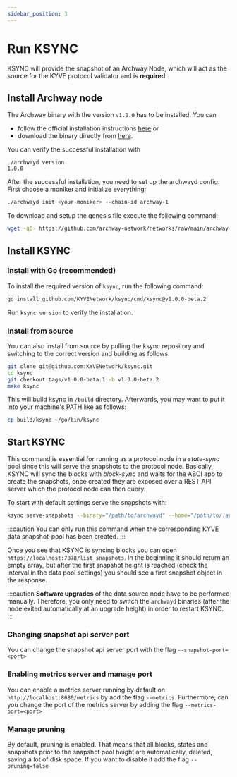 ```yaml
---
sidebar_position: 3
---
```


# Run KSYNC

KSYNC will provide the snapshot of an Archway Node, which will act as the source for the KYVE protocol validator and is **required**.

## Install Archway node

The Archway binary with the version `v1.0.0` has to be installed. You can

- follow the official installation instructions [here](https://docs.archway.io/validators/running-a-node/join-a-network/sync-from-genesis) or
- download the binary directly from [here](https://github.com/archway-network/archway/releases/tag/v1.0.0).

You can verify the successful installation with

```
./archwayd version
1.0.0
```

After the successful installation, you need to set up the archwayd config. First choose a moniker and initialize everything:

```bash
./archwayd init <your-moniker> --chain-id archway-1
```

To download and setup the genesis file execute the following command:

```bash
wget -qO- https://github.com/archway-network/networks/raw/main/archway-1/genesis/genesis.json.gz | zcat > ~/.archway/config/genesis.json
```

## Install KSYNC

### Install with Go (recommended)

To install the required version of `ksync`, run the following command:

```bash
go install github.com/KYVENetwork/ksync/cmd/ksync@v1.0.0-beta.2
```

Run `ksync version` to verify the installation.

### Install from source

You can also install from source by pulling the ksync repository and switching to the correct version and building
as follows:

```bash
git clone git@github.com:KYVENetwork/ksync.git
cd ksync
git checkout tags/v1.0.0-beta.1 -b v1.0.0-beta.2
make ksync
```

This will build ksync in `/build` directory. Afterwards, you may want to put it into your machine's PATH like
as follows:

```bash
cp build/ksync ~/go/bin/ksync
```

## Start KSYNC

This command is essential for running as a protocol node in a _state-sync_ pool since this will serve the snapshots to the
protocol node. Basically, KSYNC will sync the blocks with _block-sync_ and waits for the ABCI app to create the snapshots,
once created they are exposed over a REST API server which the protocol node can then query.

To start with default settings serve the snapshots with:

```bash
ksync serve-snapshots --binary="/path/to/archwayd" --home="/path/to/.archway" --chain-id=kaon-1 --snapshot-pool-id=4 --block-pool-id=2
```

:::caution
You can only run this command when the corresponding KYVE data snapshot-pool has been created.
:::

Once you see that KSYNC is syncing blocks you can open `https://localhost:7878/list_snapshots`. In the beginning it should
return an empty array, but after the first snapshot height is reached (check the interval in the data pool settings) you
should see a first snapshot object in the response.

:::caution
**Software upgrades** of the data source node have to be performed manually. Therefore, you only need to switch the `archwayd` binaries (after the node exited automatically at an upgrade height) in order to restart KSYNC.
:::

### Changing snapshot api server port

You can change the snapshot api server port with the flag `--snapshot-port=<port>`

### Enabling metrics server and manage port

You can enable a metrics server running by default on `http://localhost:8080/metrics` by add the flag `--metrics`.
Furthermore, can you change the port of the metrics server by adding the flag `--metrics-port=<port>`

### Manage pruning

By default, pruning is enabled. That means that all blocks, states and snapshots prior to the snapshot pool height
are automatically, deleted, saving a lot of disk space. If you want to disable it add the flag `--pruning=false`
